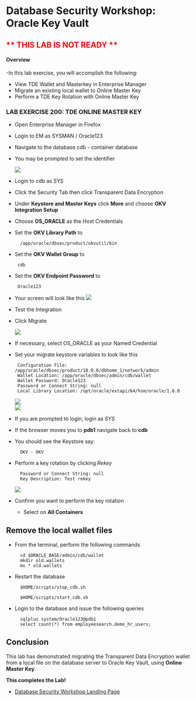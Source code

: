 # Database Security Workshop: Oracle Key Vault

## <font color="red"> ** THIS LAB IS NOT READY ** </font>

#### Overview

-In this lab exercise, you will accomplish the following:
 - View TDE Wallet and Masterkey in Enterprise Manager
 - Migrate an existing local wallet to Online Master Key
 - Perform a TDE Key Rotation with Online Master Key

### LAB EXERCISE 200: TDE ONLINE MASTER KEY

- Open Enterprise Manager in Firefox

- Login to EM as SYSMAN / Oracle123
- Navigate to the database cdb - container database

- You may be prompted to set the identifier

    ![](images/208.png)

- Login to cdb as SYS

- Click the Security Tab then click Transparent Data Encryption
- Under **Keystore and Master Keys** click **More** and choose **OKV Integration Setup**
- Choose **OS_ORACLE** as the Host Credentials
- Set the **OKV Library Path** to

        /app/oracle/dbsec/product/okvutil/bin
        
- Set the **OKV Wallet Group** to 
 
       cdb

- Set the **OKV Endpoint Password** to 
 
       Oracle123

- Your screen will look like this
   ![](images/210.png)

- Test the Integration

- Click Migrate

    ![](images/214.png)
    
- If necessary, select OS_ORACLE as your Named Credential

- Set your migrate keystore variables to look like this

       Configuration File: /app/oracle/dbsec/product/18.0.0/dbhome_1/network/admin
       Wallet Location: /app/oracle/dbsec/admin/cdb/wallet
       Wallet Password: Oracle123
       Password or Connect String: null 
       Local Library Location: /opt/oracle/extapi/64/hsm/oracle/1.0.0

    ![](images/218.png)       
    ![](images/220.png)
 
- If you are prompted to login, login as *SYS*
- If the browser moves you to **pdb1** navigate back to **cdb**
- You should see the Keystore say:

        OKV - OKV

- Perform a key rotation by clicking *Rekey*

        Password or Connect String: null
        Key Description: Test rekey
            
    ![](images/224.png)
    

- Confirm you want to perform the key rotation
    - Select on **All Containers**

## Remove the local wallet files

- From the terminal, perform the following commands

        cd $ORACLE_BASE/admin/cdb/wallet
        mkdir old.wallets
        mv * old.wallets

- Restart the database

        $HOME/scripts/stop_cdb.sh
        
        $HOME/scripts/start_cdb.sh
        
- Login to the database and issue the following queries

        sqlplus system/Oracle123@pdb1
        select count(*) from employeesearch.demo_hr_users;
        
## Conclusion

This lab has demonstrated migrating the Transparent Data Encryption wallet from a local file on the database server to Oracle Key Vault, using **Online Master Key**.


    
**This completes the Lab!**

- [Database Security Workshop Landing Page](https://github.com/kwazulu/dbsec-workshop/blob/master/README.md)

